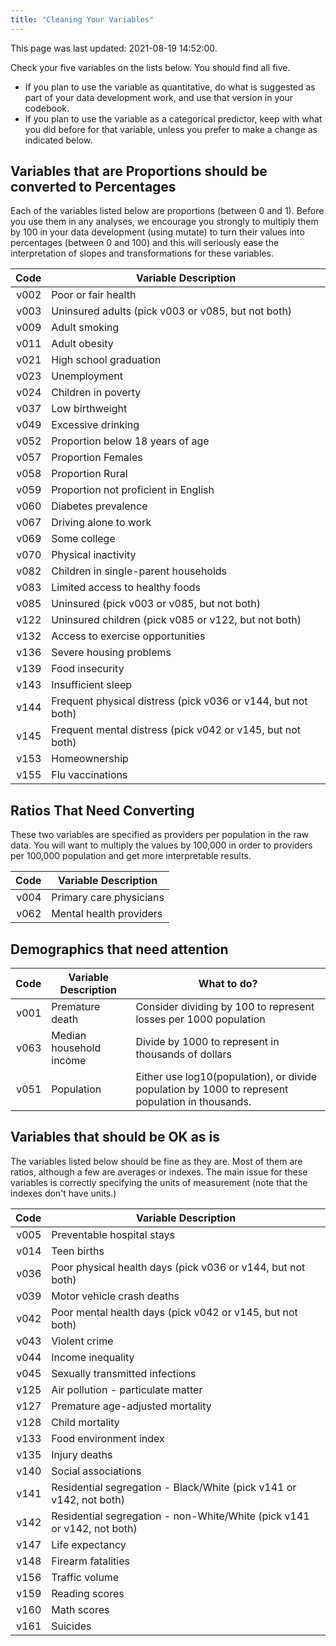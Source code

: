 ```yaml
---
title: "Cleaning Your Variables"
---
```


This page was last updated: 2021-08-19 14:52:00.



Check your five variables on the lists below. You should find all five. 

- If you plan to use the variable as quantitative, do what is suggested as part of your data development work, and use that version in your codebook.
- If you plan to use the variable as a categorical predictor, keep with what you did before for that variable, unless you prefer to make a change as indicated below.

## Variables that are Proportions should be converted to Percentages

Each of the variables listed below are proportions (between 0 and 1). Before you use them in any analyses, we encourage you strongly to multiply them by 100 in your data development (using mutate) to turn their values into percentages (between 0 and 100) and this will seriously ease the interpretation of slopes and transformations for these variables.

Code | Variable Description
---: | ---------------------------------------------
v002 |	Poor or fair health
v003 |  Uninsured adults (pick v003 or v085, but not both)
v009 |	Adult smoking
v011 |	Adult obesity
v021 |	High school graduation
v023 |	Unemployment
v024 |	Children in poverty
v037 |	Low birthweight
v049 |	Excessive drinking
v052 |	Proportion below 18 years of age
v057 |	Proportion Females
v058 |	Proportion Rural
v059 |  Proportion not proficient in English
v060 |	Diabetes prevalence
v067 |	Driving alone to work
v069 |	Some college
v070 |	Physical inactivity
v082 |	Children in single-parent households
v083 |	Limited access to healthy foods
v085 |  Uninsured (pick v003 or v085, but not both)
v122 |  Uninsured children (pick v085 or v122, but not both)
v132 |	Access to exercise opportunities
v136 |	Severe housing problems
v139 |	Food insecurity
v143 |	Insufficient sleep
v144 |  Frequent physical distress (pick v036 or v144, but not both)
v145 |  Frequent mental distress (pick v042 or v145, but not both)
v153 |	Homeownership
v155 |	Flu vaccinations

## Ratios That Need Converting

These two variables are specified as providers per population in the raw data. You will want to multiply the values by 100,000 in order to providers per 100,000 population and get more interpretable results.

Code | Variable Description
---: | ---------------------------------------------
v004 |	Primary care physicians
v062 |	Mental health providers

## Demographics that need attention

Code | Variable Description | What to do?
---: | ----------- | ---------------
v001 |	Premature death	| Consider dividing by 100 to represent losses per 1000 population
v063 |	Median household income | Divide by 1000 to represent in thousands of dollars
v051 |	Population |	Either use log10(population), or divide population by 1000 to represent population in thousands.

## Variables that should be OK as is

The variables listed below should be fine as they are. Most of them are ratios, although a few are averages or indexes. The main issue for these variables is correctly specifying the units of measurement (note that the indexes don't have units.)

Code | Variable Description
---: | ---------------------------------------------
v005 |	Preventable hospital stays
v014 |	Teen births
v036 |	Poor physical health days (pick v036 or v144, but not both)
v039 |	Motor vehicle crash deaths
v042 |	Poor mental health days (pick v042 or v145, but not both)
v043 |	Violent crime
v044 |	Income inequality
v045 |	Sexually transmitted infections
v125 |	Air pollution - particulate matter
v127 |	Premature age-adjusted mortality
v128 |	Child mortality
v133 |	Food environment index
v135 |	Injury deaths
v140 |	Social associations
v141 |  Residential segregation - Black/White (pick v141 or v142, not both)
v142 |  Residential segregation - non-White/White (pick v141 or v142, not both)
v147 |	Life expectancy
v148 |	Firearm fatalities
v156 |	Traffic volume
v159 |	Reading scores
v160 |	Math scores
v161 |	Suicides
